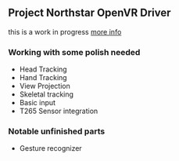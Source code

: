 ## Project Northstar OpenVR Driver

this is a work in progress [more info](TODO.md)

### Working with some polish needed
- Head Tracking
- Hand Tracking
- View Projection
- Skeletal tracking
- Basic input
- T265 Sensor integration

### Notable unfinished parts
- Gesture recognizer